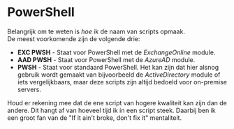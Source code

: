 # PowerShell  
Belangrijk om te weten is _hoe_ ik de naam van scripts opmaak.  
De meest voorkomende zijn de volgende drie:  

* **EXC PWSH** - Staat voor PowerShell met de _ExchangeOnline_ module.  
* **AAD PWSH** - Staat voor PowerShell met de _AzureAD_ module.  
* **PWSH** - Staat voor standaard PowerShell. Het kan zijn dat hier alsnog gebruik wordt gemaakt van bijvoorbeeld de _ActiveDirectory_ module of iets vergelijkbaars, maar deze scripts zijn altijd bedoeld voor on-premise servers.  

Houd er rekening mee dat de ene script van hogere kwaliteit kan zijn dan de andere. Dit hangt af van hoeveel tijd ik in een script steek. Daarbij ben ik een groot fan van de "If it ain't broke, don't fix it" mentaliteit.  
